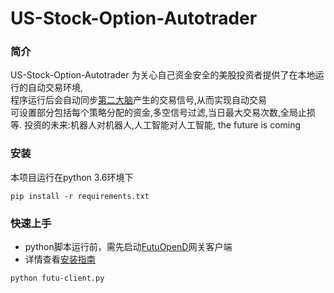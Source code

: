# US-Stock-Option-Autotrader

### 简介
 US-Stock-Option-Autotrader 为关心自己资金安全的美股投资者提供了在本地运行的自动交易环境,
 <br>程序运行后会自动同步[第二大脑](http://02.ai)产生的交易信号,从而实现自动交易
 <br>可设置部分包括每个策略分配的资金,多空信号过滤,当日最大交易次数,全局止损等.
 投资的未来:机器人对机器人,人工智能对人工智能,
 the future is coming
### 安装
本项目运行在python 3.6环境下
```
pip install -r requirements.txt
```

### 快速上手

- python脚本运行前，需先启动[FutuOpenD](https://www.futunn.com/download/openAPI)网关客户端
- 详情查看[安装指南](https://futunnopen.github.io/futu-api-doc/api/setup.html)

```
python futu-client.py
```